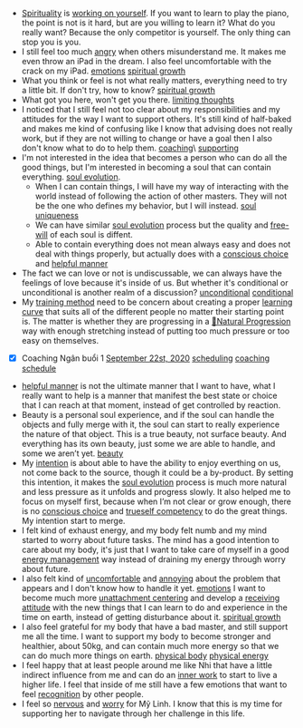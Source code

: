 - [Spirituality](<Spirituality.md>) is [working on yourself](<working on yourself.md>). If you want to learn to play the piano, the point is not is it hard, but are you willing to learn it? What do you really want? Because the only competitor is yourself. The only thing can stop you is you.
- I still feel too much [angry](<angry.md>) when others misunderstand me. It makes me even throw an iPad in the dream. I also feel uncomfortable with the crack on my iPad. [emotions](<emotions.md>) [spiritual growth](<spiritual growth.md>)
- What you think or feel is not what really matters, everything need to try a little bit. If don't try, how to know? [spiritual growth](<spiritual growth.md>)
- What got you here, won't get you there. [limiting thoughts](<limiting thoughts.md>) 
- I noticed that I still feel not too clear about my responsibilities and my attitudes for the way I want to support others. It's still kind of half-baked and makes me kind of confusing like I know that advising does not really work, but if they are not willing to change or have a goal then I also don't know what to do to help them. [coaching](<coaching.md>)\ [supporting](<supporting.md>)
- I'm not interested in the idea that becomes a person who can do all the good things, but I'm interested in becoming a soul that can contain everything. [soul evolution](<soul evolution.md>). 
    - When I can contain things, I will have my way of interacting with the world instead of following the action of other masters. They will not be the one who defines my behavior, but I will instead. [soul uniqueness](<soul uniqueness.md>) 
    - We can have similar [soul evolution](<soul evolution.md>) process but the quality and [free-will](<free-will.md>) of each soul is diffent.
    - Able to contain everything does not mean always easy and does not deal with things properly, but actually does with a [conscious choice](<conscious choice.md>) and [helpful manner](<helpful manner.md>)
-  The fact we can love or not is undiscussable, we can always have the feelings of love because it's inside of us. But whether it's conditional or unconditional is another realm of a discussion? [unconditional](<unconditional.md>) [conditional](<conditional.md>)
- My [training method](<training method.md>) need to be concern about creating a proper [learning curve](<learning curve.md>) that suits all of the different people no matter their starting point is. The matter is whether they are progressing in a [🌱Natural Progression](<🌱Natural Progression.md>) way with enough stretching instead of putting too much pressure or too easy on themselves.
- [x] Coaching Ngân buổi 1 [September 22st, 2020](<September 22st, 2020.md>) [scheduling](<scheduling.md>) [coaching schedule](<coaching schedule.md>)
- [helpful manner](<helpful manner.md>) is not the ultimate manner that I want to have, what I really want to help is a manner that manifest the best state or choice that I can reach at that moment, instead of get controlled by reaction.
- Beauty is a personal soul experience, and if the soul can handle the objects and fully merge with it, the soul can start to really experience the nature of that object. This is a true beauty, not surface beauty. And everything has its own beauty, just some we are able to handle, and some we aren’t yet. [beauty](<beauty.md>)
- My [intention](<intention.md>) is about able to have the ability to enjoy everthing on us, not come back to the source, though it could be a by-product. By setting this intention, it makes the [soul evolution](<soul evolution.md>) process is much more natural and less pressure as it unfolds and progress slowly. It also helped me to focus on myself first, because when I’m not clear or grow enough, there is no [conscious choice](<conscious choice.md>) and [trueself competency](<trueself competency.md>) to do the great things. My intention start to merge.
- I felt kind of exhaust energy, and my body felt numb and my mind started to worry about future tasks. The mind has a good intention to care about my body, it's just that I want to take care of myself in a good [energy management](<energy management.md>) way instead of draining my energy through worry about future.
- I also felt kind of [uncomfortable](<uncomfortable.md>) and [annoying](<annoying.md>) about the problem that appears and I don't know how to handle it yet. [emotions](<emotions.md>) I want to become much more [unattachment centering](<unattachment centering.md>) and develop a [receiving attitude](<receiving attitude.md>) with the new things that I can learn to do and experience in the time on earth, instead of getting disturbance about it. [spiritual growth](<spiritual growth.md>)
- I also feel grateful for my body that have a bad master, and still support me all the time. I want to support my body to become stronger and healthier, about 50kg, and can contain much more energy so that we can do much more things on earth. [physical body](<physical body.md>) [physical energy](<physical energy.md>)
- I feel happy that at least people around me like Nhi that have a little indirect influence from me and can do an [inner work](<inner work.md>) to start to live a higher life. I feel that inside of me still have a few emotions that want to feel [recognition](<recognition.md>) by other people.
- I feel so [nervous](<nervous.md>) and [worry](<worry.md>) for Mỹ Linh. I know that this is my time for supporting her to navigate through her challenge in this life.
